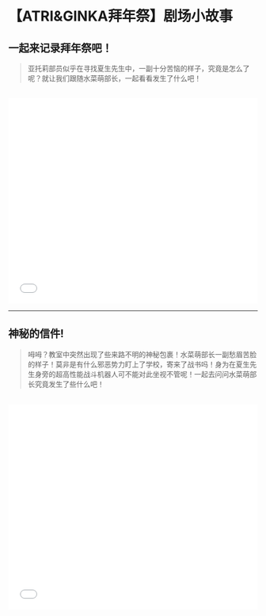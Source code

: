 # 【ATRI&GINKA拜年祭】剧场小故事

## **一起来记录拜年祭吧！**


> 亚托莉部员似乎在寻找夏生先生中，一副十分苦恼的样子，究竟是怎么了呢？就让我们跟随水菜萌部长，一起看看发生了什么吧！

<br>

<iframe width="100%" height="415"src="//player.bilibili.com/player.html?isOutside=true&aid=113621145229540&bvid=BV13rqcYsEZi&cid=25728062937&p=1&autoplay=0" scrolling="no" border="0" frameborder="no" framespacing="0" allowfullscreen="true"></iframe>


<br>

---

## **神秘的信件!**

> 呣呣？教室中突然出现了些来路不明的神秘包裹！水菜萌部长一副愁眉苦脸的样子！莫非是有什么邪恶势力盯上了学校，寄来了战书吗！身为在夏生先生身旁的超高性能战斗机器人可不能对此坐视不管呢！一起去问问水菜萌部长究竟发生了些什么吧！

<br>

<iframe width="100%" height="415"src="//player.bilibili.com/player.html?isOutside=true&aid=113643777760927&bvid=BV1e2qzYvEGM&cid=27316519391&p=1&autoplay=0" scrolling="no" border="0" frameborder="no" framespacing="0" allowfullscreen="true"></iframe>
